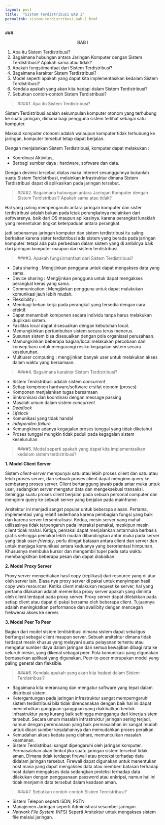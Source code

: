 ```yaml
---
layout: post
title:  "Sistem Terdistribusi BAB I"
permalink: sistem-terdistribusi-bab-1.html
---
```

 
###<center>BAB I</center>

>
1. Apa itu Sistem Terdistribusi?
2. Bagaimana hubungan antara Jaringan Komputer dengan Sistem Terdistribusi?
   Apakah sama atau tidak?
3. Apakah fungsi/manfaat dari Sistem Terdistribusi?
4. Bagaimana karakter Sistem Terdistribusi?
5. Model seperti apakah yang dapat kita implementasikan kedalam Sistem Terdistribusi?
6. Kendala apakah yang akan kita hadapi dalam Sistem Terdistribusi?
7. Sebutkan contoh-contoh Sistem Terdistribusi?

>####1. Apa itu Sistem Terdistribusi?

Sistem Terdistribusi adalah sekumpulan komputer otonom yang terhubung
ke suatu jaringan, dimana bagi pengguna sistem terlihat sebagai satu komputer.

Maksud komputer otonomi adalah walaupun komputer tidak terhubung
ke jaringan, komputer tersebut tetap dapat berjalan.

Dengan menjalankan Sistem Terdistribusi, komputer dapat melakukan :

- Koordinasi Aktivitas,
- Berbagi sumber daya : hardware, software dan data.

Dengan devinisi tersebut diatas maka internet sesungguhnya bukanlah suatu Sistem Terdistribusi, melainkan infrastruktur dimana Sistem Terdistribusi dapat di aplikasikan pada jaringan tersebut.

>####2. Bagaimana hubungan antara Jaringan Komputer dengan Sistem Terdistribusi?
Apakah sama atau tidak?

Hal yang paling mempengaruhi antara jaringan komputer dan sister terdistribusi adalah bukan pada letak perangkatnya melainkan dari softwarenya, baik dari OS maupun aplikasinya. karena perangkat lunaklah yang menentukan tingkat keterpaduan antara perangkat.

jadi sebenarnya jaringan komputer dan sistem terdistribusi itu saling berkaitan karena sister terdistribusi ada sistem yang berada pada jaringan komputer. tetapi ada pula perbedaan dalam sistem yang di ambilnya baik dari jaringan komputer maupun dari sistem terdistribusi.

>####3. Apakah fungsi/manfaat dari Sistem Terdistribusi?

- Data sharing   : Mengijinkan pengguna untuk dapat mengakses data yang sama.
- Device sharing : Mengijinkan pengguna untuk dapat mengakses perangkat keras yang sama.
- Communication  : Mengijinkan pengguna untuk dapat malakukan komunikasi jauh lebih mudah.
- Fleksibility   : 
 - Membagi beban kerja pada perangkat yang tersedia dengan cara efektif.
 - Dapat menambah komponen secara individu tanpa harus melakukan duplikasi sistem.
 - Fasilitas local dapat disesuaikan  dengan kebutuhan local.
 - Memungkinkan pertumbuhan sistem secara terus menerus.
 - Susunan sistem bisa disesuaikan dengan pola organisasi perusahaan.
 - Mamungkinkan beberapa bagian/local melakukan percobaan dan konsep baru untuk mengurangi resiko kegagalan sistem secara keseluruhan.
- Multiuser computing : mengijinkan banyak user untuk melakukan akses dalam waktu yang bersamaan.

>####4. Bagaimana karakter Sistem Terdistribusi?

- Sistem Terdistribusi adalah sistem *concurrent*
 - Setiap komponen hardware/software ersifat otonom (proses)
 - Komponen menjalankan tugas bersamaan
 - Sinkronisasi dan koordinasi dengan message passing
- Masalah umum dalam sistem *concurrent*
 - *Deadlock*
 - *Lifelock*
 - Komunikasi yang tidak handal
- *independen failure*
 - Kemungkinan adanya kegagalan proses tunggal yang tidak diketahui
 - Proses tunggal mungkin tidak peduli pada kegagalan sistem keseluruhan

>####5. Model seperti apakah yang dapat kita implementasikan kedalam sistem terdistribusi?

**1. Model Client Server**

Sistem *client-server* mempunyai satu atau lebih proses client dan satu atau lebih proses server, dan sebuah proses client dapat mengirim query ke sembarang proses server. Client bertanggung jawab pada antar muka untuk user, sedangkan server mengatur data dan mengeksekusi transaksi. Sehingga suatu proses client berjalan pada sebuah personal computer dan mengirim query ke sebuah server yang berjalan pada mainframe.

Arsitektur ini menjadi sangat popular untuk beberapa alasan. Pertama, implementasi yang relatif sederhana karena pembagian fungsi yang baik dan karena server tersentralisasi. Kedua, mesin server yang mahal utilisasinya tidak terpengaruh pada interaksi pemakai, meskipun mesin client tidak mahal. Ketiga, pemakai dapat menjalankan antarmuka berbasis grafis sehingga pemakai lebih mudah dibandingkan antar muka pada server yang tidak *user-friendly*. perlu diingat batasan antara client dan server dan untuk menjaga komunikasi antara keduanya yang berorientasi himpunan. Khususnya membuka kursor dan mengambil tupel pada satu waktu membangkitkan beberapa pesan dan dapat diabaikan.

**2. Model Proxy Server**

Proxy server menyediakan hasil copy (replikasi) dari resource yang di atur oleh server lain. Biasa nya proxy server di pakai untuk menyimpan hasil copy web resources. Ketika client melakukan request ke server, hal yang pertama dilakukan adalah memeriksa proxy server apakah yang diminta oleh client terdapat pada proxy server. Proxy server dapat diletakkan pada setiap client atau dapat di pakai bersama oleh beberapa client. Tujuannya adalah meningkatkan performance dan availibity dengan mencegah frekwensi akses ke server.

**3. Model Peer To Peer**

Bagian dari model sistem terdistribusi dimana sistem dapat sekaligus berfungsi sebagai client maupun server. Sebuah arsitektur dimana tidak terdapat mesin khusus yang melayani suatu pelayanan tertentu atau mengatur sumber daya dalam jaringan dan semua kewajiban dibagi rata ke seluruh mesin, yang dikenal sebagai peer. Pola komunikasi yang digunakan berdasarkan aplikasi yang digunakan. Peer-to-peer merupakan model yang paling general dan fleksible.

>####6. Kendala apakah yang akan kita hadapi dalam Sistem Terdistribusi?

- Bagaimana kita merancang dan mengatur software yang tepat dalam distribusi sistem.
- Ketergantungan pada jaringan infrastruktur sangat memperngaruhi sistem terdistribusi bila tidak direncanakan dengan baik hal ini dapat menimbulkan gangguan-gangguan yang diakibatkan bentuk infrastruktur yang kurang baik sehingga menggangu dari kinerja sistem tersebut.
Secara umum masalah infrastruktur jaringan sering terjadi, namun dengan perencanaan yang baik permasalahan ini sangat mudah untuk dicari sumber kesalahannya dan memudahkan proses peraikan.
- Kemudahan akses kedata yang dishare, memunculkan masalah keamanan.
- Sistem Terdistribusi sangat dipengaruhi oleh jaringan komputer. Permasalahan akan timbul jika suatu jaringan sistem tersebut tidak aman, Dimana tidak terdapat firewall atau proteksi terhadap data didalam jaringan tersebut. Firewall dapat digunakan untuk menentukan host mana yang dapat mengakses data atau memberi batasan terhadap host dalam mengakses data sedangkan proteksi terhadap data dilakukan dengan pengguanaan password atau enkripsi, namun hal ini tidak menjamin data tersebut dalam keadaan aman.

>####7. Sebutkan contoh-contoh Sistem Terdistribusi?

- Sistem Telepon seperti ISDN, PSTN
- Manajemen Jaringan seperti Administrasi sesumber jaringan.
- *Network File System* (NFS) Seperti Arsitektur untuk mengakses sistem file melalui jaringan.